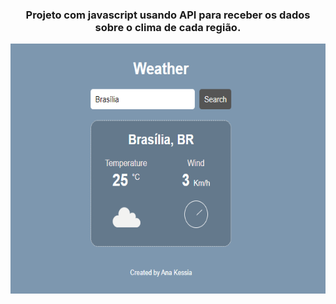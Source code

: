 <h3 align="center">Projeto com javascript usando API para receber os dados sobre o clima de cada região.</h3>
<p align="center">
  <img width="800" height="400" src="tela-weather.png"/>
</p>
